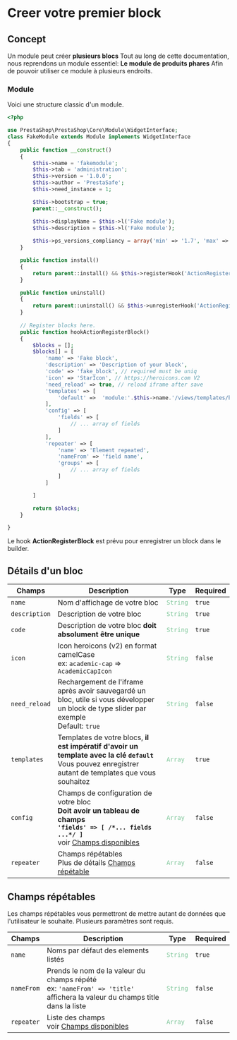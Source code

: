 # Creer votre premier block

## Concept  

Un module peut créer **plusieurs blocs**
Tout au long de cette documentation, nous reprendons un module essentiel: **Le module de produits phares**
Afin de pouvoir utiliser ce module à plusieurs endroits. 

### Module  

Voici une structure classic d'un module.

```php
<?php 

use PrestaShop\PrestaShop\Core\Module\WidgetInterface;
class FakeModule extends Module implements WidgetInterface
{
    public function __construct()
    {
        $this->name = 'fakemodule';
        $this->tab = 'administration';
        $this->version = '1.0.0';
        $this->author = 'PrestaSafe';
        $this->need_instance = 1;

        $this->bootstrap = true;
        parent::__construct();

        $this->displayName = $this->l('Fake module');
        $this->description = $this->l('Fake module');
        
        $this->ps_versions_compliancy = array('min' => '1.7', 'max' => _PS_VERSION_);
    }

    public function install()
    {
        return parent::install() && $this->registerHook('ActionRegisterBlock');
    }

    public function uninstall()
    {
        return parent::uninstall() && $this->unregisterHook('ActionRegisterBlock');
    }
    
    // Register blocks here.
    public function hookActionRegisterBlock()
    {
        $blocks = [];
        $blocks[] = [
            'name' => 'Fake block',
            'description' => 'Description of your block',
            'code' => 'fake_block', // required must be uniq
            'icon' => 'StarIcon', // https://heroicons.com V2
            'need_reload' => true, // reload iframe after save
            'templates' => [
                'default' =>  'module:'.$this->name.'/views/templates/block/default.tpl'
            ],
            'config' => [
                'fields' => [
                    // ... array of fields
                ]
            ],
            'repeater' => [
                'name' => 'Element repeated',
                'nameFrom' => 'field name',
                'groups' => [
                    // ... array of fields
                ]
            ]

        ]

        return $blocks;
    }

}

```

Le hook **ActionRegisterBlock** est prévu pour enregistrer un block dans le builder.

## Détails d'un bloc

| Champs            | Description                                      | Type     | Required    |
| -----------       | -----------                                      | -------- | ----------- |        
| <code>name</code>        | Nom d'affichage de votre bloc                   | <code style="color:#7ec699">String</code> | <code>true</code>      |
| <code>description</code> | Description de votre bloc                        | <code style="color:#7ec699">String</code> | <code>true</code>      |
| <code>code</code>        | Description de votre bloc **doit absolument être unique** | <code style="color:#7ec699">String</code> | <code>true</code>      |
| <code>icon</code>        | Icon heroicons (v2) en format camelCase <br>ex: `academic-cap` => `AcademicCapIcon` | <code style="color:#7ec699">String</code> | <code>false</code>      |
| <code>need_reload</code> | Rechargement de l'iframe après avoir sauvegardé un bloc, utile si vous développer un block de type slider par exemple <br> Default: `true`| <code style="color:#7ec699">String</code> | <code>false</code>       |
| <code>templates</code>   | Templates de votre blocs, **il est impératif d'avoir un template avec la clé `default`** <br> Vous pouvez enregistrer autant de templates que vous souhaitez | <code style="color:#7ec699">Array</code> | <code>true</code>      |
| <code>config</code>      | Champs de configuration de votre bloc <br> **Doit avoir un tableau de champs <br>`'fields' => [ /*... fields ...*/ ]`** <br> voir [Champs disponibles](#champs-disponibles)  | <code style="color:#7ec699">Array</code> | <code>false</code>   |
| <code>repeater</code>      | Champs répétables <br> Plus de détails [Champs répétable](#champs-repetables) | <code style="color:#7ec699">Array</code> | <code>false</code>   |

## Champs répétables
Les champs répétables vous permettront de mettre autant de données que l'utilisateur le souhaite. 
Plusieurs paramètres sont requis. 


| Champs            | Description                                      | Type     | Required    |
| -----------       | -----------                                      | -------- | ----------- |        
| <code>name</code>        | Noms par défaut des elements listés | <code style="color:#7ec699">String</code> | <code>true</code>  |
| <code>nameFrom</code>        | Prends le nom de la valeur du champs répété <br> ex: `'nameFrom' => 'title'` affichera la valeur du champs title dans la liste | <code style="color:#7ec699">String</code> | <code>false</code>  |
| <code>repeater</code>        | Liste des champs <br> voir [Champs disponibles](#champs-disponibles)  | <code style="color:#7ec699">Array</code> | <code>false</code>  |
